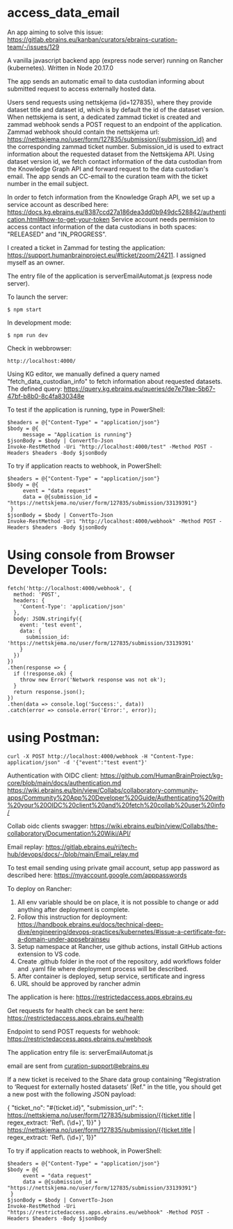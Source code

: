# access_data_email

An app aiming to solve this issue: https://gitlab.ebrains.eu/kanban/curators/ebrains-curation-team/-/issues/129

A vanilla javascript backend app (express node server) running on Rancher (kubernetes). Written in Node 20.17.0

The app sends an automatic email to data custodian informing about submitted request to access externally hosted data.

Users send requests using nettskjema (id=127835), where they provide dataset title and dataset id, which is by default the id of the dataset version. When nettskjema is sent, a dedicated zammad ticket is created and zammad webhook sends a POST request to an endpoint of the application. Zammad webhook should contain the nettskjema url: https://nettskjema.no/user/form/127835/submission/{submission_id} and the corresponding zammad ticket number. Submission_id is used to extract information about the requested dataset from the Nettskjema API. Using dataset version id, we fetch contact information of the data custodian from the Knowledge Graph API and forward request to the data custodian's email. The app sends an CC-email to the curation team with the ticket number in the email subject.

In order to fetch information from the Knowledge Graph API, we set up a service account as described here: https://docs.kg.ebrains.eu/8387ccd27a186dea3dd0b949dc528842/authentication.html#how-to-get-your-token
Service account needs permision to access contact information of the data custodians in both spaces: "RELEASED" and "IN_PROGRESS".

I created a ticket in Zammad for testing the application: https://support.humanbrainproject.eu/#ticket/zoom/24211. I assigned myself as an owner.

The entry file of the application is serverEmailAutomat.js (express node server).

To launch the server:

```
$ npm start
```

In development mode:

```
$ npm run dev
```

Check in webbrowser:

```
http://localhost:4000/
```

Using KG editor, we manually defined a query named "fetch_data_custodian_info" to fetch information about requested datasets.  
The defined query: https://query.kg.ebrains.eu/queries/de7e79ae-5b67-47bf-b8b0-8c4fa830348e

To test if the application is running, type in PowerShell:

```
$headers = @{"Content-Type" = "application/json"}
$body = @{
     message = "Application is running"}
$jsonBody = $body | ConvertTo-Json
Invoke-RestMethod -Uri "http://localhost:4000/test" -Method POST -Headers $headers -Body $jsonBody
```

To try if application reacts to webhook, in PowerShell:

```
$headers = @{"Content-Type" = "application/json"}
$body = @{
     event = "data request"
     data = @{submission_id = "https://nettskjema.no/user/form/127835/submission/33139391"}
 }
$jsonBody = $body | ConvertTo-Json
Invoke-RestMethod -Uri "http://localhost:4000/webhook" -Method POST -Headers $headers -Body $jsonBody
```

# Using console from Browser Developer Tools:

```
fetch('http://localhost:4000/webhook', {
  method: 'POST',
  headers: {
    'Content-Type': 'application/json'
  },
  body: JSON.stringify({
    event: 'test event',
    data: {
      submission_id: 'https://nettskjema.no/user/form/127835/submission/33139391'
    }
  })
})
.then(response => {
  if (!response.ok) {
    throw new Error('Network response was not ok');
  }
  return response.json();
})
.then(data => console.log('Success:', data))
.catch(error => console.error('Error:', error));

```

# using Postman:

```
curl -X POST http://localhost:4000/webhook -H "Content-Type: application/json" -d '{"event":"test event"}'
```

Authentication with OIDC client:
https://github.com/HumanBrainProject/kg-core/blob/main/docs/authentication.md
https://wiki.ebrains.eu/bin/view/Collabs/collaboratory-community-apps/Community%20App%20Developer%20Guide/Authenticating%20with%20your%20OIDC%20client%20and%20fetch%20collab%20user%20info/

Collab oidc clients swagger:
https://wiki.ebrains.eu/bin/view/Collabs/the-collaboratory/Documentation%20Wiki/API/

Email replay:
https://gitlab.ebrains.eu/ri/tech-hub/devops/docs/-/blob/main/Email_relay.md

To test email sending using private gmail account, setup app password as described here:
https://myaccount.google.com/apppasswords

To deploy on Rancher:

1. All env variable should be on place, it is not possible to change or add anything after deployment is complete.
2. Follow this instruction for deployment: https://handbook.ebrains.eu/docs/technical-deep-dive/engineering/devops-practices/kubernetes/#issue-a-certificate-for-a-domain-under-appsebrainseu
3. Setup namespace at Rancher, use github actions, install GitHub actions extension to VS code.
4. Create .github folder in the root of the repository, add workflows folder and .yaml file where deployment process will be described.
5. After container is deployed, setup service, sertificate and ingress
6. URL should be approved by rancher admin

The application is here:
https://restrictedaccess.apps.ebrains.eu

Get requests for health check can be sent here:
https://restrictedaccess.apps.ebrains.eu/health

Endpoint to send POST requests for webhook:
https://restrictedaccess.apps.ebrains.eu/webhook

The application entry file is: serverEmailAutomat.js

email are sent from curation-support@ebrains.eu

If a new ticket is received to the Share data group containing "Registration to ‘Request for externally hosted datasets’ (Ref." in the title, you should get a new post with the following JSON payload:

{
"ticket_no": "#{ticket.id}",
"submission_url": ": https://nettskjema.no/user/form/127835/submission/{{ticket.title | regex_extract: 'Ref\\. (\\d+)', 1}}"
}
https://nettskjema.no/user/form/127835/submission/{{ticket.title | regex_extract: 'Ref\\. (\\d+)', 1}}"

To try if application reacts to webhook, in PowerShell:

```
$headers = @{"Content-Type" = "application/json"}
$body = @{
     event = "data request"
     data = @{submission_id = "https://nettskjema.no/user/form/127835/submission/33139391"}
 }
$jsonBody = $body | ConvertTo-Json
Invoke-RestMethod -Uri "https://restrictedaccess.apps.ebrains.eu/webhook" -Method POST -Headers $headers -Body $jsonBody
```
